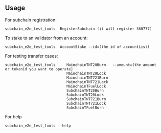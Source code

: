 ## Usage

For subchain registration:

```
subchain_e2e_test_tools  RegisterSubchain (it will register 360777)
```

To stake to an validator from an account:

```
subchain_e2e_test_tools  AccountStake --id=(the id of accountList)
```

For testing transfer cases:

```
subchain_e2e_test_tools     MainchainTNT20Burn   --amount=(the amount or tokenid you want to operate)
                            MainchainTNT20Lock  
                            MainchainTNT721Burn 
                            MainchainTNT721Lock 
                            MainchainTFuelLock   
                            SubchainTNT20Burn   
                            SubchainTNT20Lock   
                            SubchainTNT721Burn  
                            SubchainTNT721Lock
                            SubchainTFuelBurn  

```

For help 

```
subchain_e2e_test_tools --help
```
